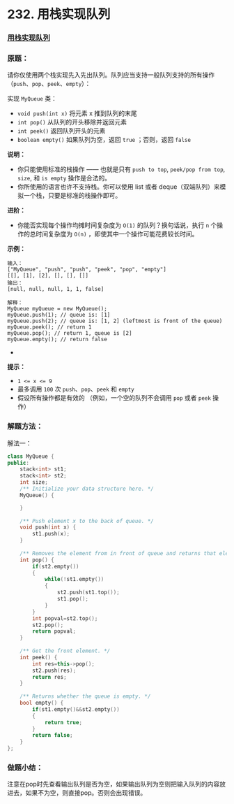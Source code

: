 # 232. 用栈实现队列

### [用栈实现队列](https://leetcode-cn.com/problems/implement-queue-using-stacks/)

### 原题：

请你仅使用两个栈实现先入先出队列。队列应当支持一般队列支持的所有操作（`push`、`pop`、`peek`、`empty`）：

实现 `MyQueue` 类：

* `void push(int x)` 将元素 x 推到队列的末尾
* `int pop()` 从队列的开头移除并返回元素
* `int peek()` 返回队列开头的元素
* `boolean empty()` 如果队列为空，返回 `true` ；否则，返回 `false`

**说明：**

* 你只能使用标准的栈操作 —— 也就是只有 `push to top`, `peek/pop from top`, `size`, 和 `is empty` 操作是合法的。
* 你所使用的语言也许不支持栈。你可以使用 list 或者 deque（双端队列）来模拟一个栈，只要是标准的栈操作即可。

**进阶：**

* 你能否实现每个操作均摊时间复杂度为 `O(1)` 的队列？换句话说，执行 `n` 个操作的总时间复杂度为 `O(n)` ，即使其中一个操作可能花费较长时间。

**示例：**

```
输入：
["MyQueue", "push", "push", "peek", "pop", "empty"]
[[], [1], [2], [], [], []]
输出：
[null, null, null, 1, 1, false]

解释：
MyQueue myQueue = new MyQueue();
myQueue.push(1); // queue is: [1]
myQueue.push(2); // queue is: [1, 2] (leftmost is front of the queue)
myQueue.peek(); // return 1
myQueue.pop(); // return 1, queue is [2]
myQueue.empty(); // return false
```

*

**提示：**

* `1 <= x <= 9`
* 最多调用 `100` 次 `push`、`pop`、`peek` 和 `empty`
* 假设所有操作都是有效的 （例如，一个空的队列不会调用 `pop` 或者 `peek` 操作）

### 解题方法：

解法一：

```cpp
class MyQueue {
public:
    stack<int> st1;
    stack<int> st2;
    int size;
    /** Initialize your data structure here. */
    MyQueue() {

    }
    
    /** Push element x to the back of queue. */
    void push(int x) {
        st1.push(x);
    }
    
    /** Removes the element from in front of queue and returns that element. */
    int pop() {
        if(st2.empty())
        {
            while(!st1.empty())
            {
                st2.push(st1.top());
                st1.pop();
            }
        }
        int popval=st2.top();
        st2.pop();
        return popval;
    }
    
    /** Get the front element. */
    int peek() {
        int res=this->pop();
        st2.push(res);
        return res;
    }
    
    /** Returns whether the queue is empty. */
    bool empty() {
        if(st1.empty()&&st2.empty())
        {
            return true;
        }
        return false;
    }
};

```

### 做题小结：

注意在pop时先查看输出队列是否为空，如果输出队列为空则把输入队列的内容放进去，如果不为空，则直接pop。否则会出现错误。

